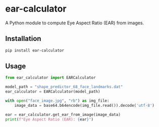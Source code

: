 # ear-calculator

A Python module to compute Eye Aspect Ratio (EAR) from images.

## Installation

```bash
pip install ear-calculator
```

## Usage

```python
from ear_calculator import EARCalculator

model_path = "shape_predictor_68_face_landmarks.dat"
ear_calculator = EARCalculator(model_path)

with open("face_image.jpg", "rb") as img_file:
    image_data = base64.b64encode(img_file.read()).decode('utf-8')

ear = ear_calculator.get_ear_from_image(image_data)
print(f"Eye Aspect Ratio (EAR): {ear}")
```
